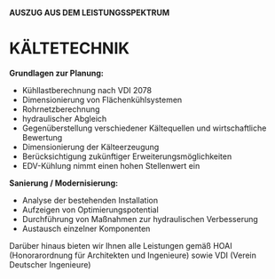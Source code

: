 #### AUSZUG AUS DEM LEISTUNGSSPEKTRUM
# KÄLTETECHNIK

**Grundlagen zur Planung:**
- Kühllastberechnung nach VDI 2078
- Dimensionierung von Flächenkühlsystemen
- Rohrnetzberechnung
- hydraulischer Abgleich
- Gegenüberstellung verschiedener Kältequellen und wirtschaftliche Bewertung
- Dimensionierung der Kälteerzeugung
- Berücksichtigung zukünftiger Erweiterungsmöglichkeiten
- EDV-Kühlung nimmt einen hohen Stellenwert ein


**Sanierung / Modernisierung:**
- Analyse der bestehenden Installation
- Aufzeigen von Optimierungspotential
- Durchführung von Maßnahmen zur hydraulischen Verbesserung
- Austausch einzelner Komponenten

Darüber hinaus bieten wir Ihnen alle Leistungen gemäß HOAI (Honorarordnung für Architekten und Ingenieure) sowie VDI (Verein Deutscher Ingenieure)
